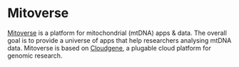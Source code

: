 # Mitoverse

[Mitoverse](https://mitoverse.i-med.ac.at) is a platform for mitochondrial (mtDNA) apps & data. The overall goal is to provide a universe of apps that help researchers analysing mtDNA data. Mitoverse is based on [Cloudgene](http://www.cloudgene.io/), a plugable cloud platform for genomic research.
